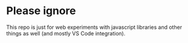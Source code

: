 # Please ignore

This repo is just for web experiments with javascript libraries and other things as well (and mostly VS Code integration).
